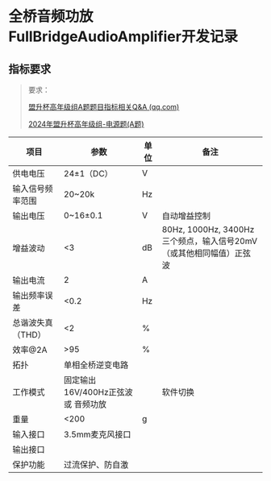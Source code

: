# 全桥音频功放FullBridgeAudioAmplifier开发记录

## 指标要求

> 要求：
>
> [盟升杯高年级组A题题目指标相关Q&A (qq.com)](https://docs.qq.com/doc/DRkJyb095dlBBeEtx)
>
> [2024年盟升杯高年级组-电源题(A题)](2024年盟升杯高年级组-电源题(A题).pdf)

| 项目              | 参数                                | 单位 | 备注                                                         |
| ----------------- | ----------------------------------- | ---- | ------------------------------------------------------------ |
| 供电电压          | 24±1（DC）                          | V    |                                                              |
| 输入信号频率范围  | 20~20k                              | Hz   |                                                              |
| 输出电压          | 0~16±0.1                            | V    | 自动增益控制                                                 |
| 增益波动          | <3                                  | dB   | 80Hz, 1000Hz, 3400Hz三个频点，输入信号20mV（或其他相同幅值）正弦波 |
| 输出电流          | 2                                   | A    |                                                              |
| 输出频率误差      | <0.2                                | Hz   |                                                              |
| 总谐波失真（THD） | <2                                  | %    |                                                              |
| 效率@2A           | >95                                 | %    |                                                              |
| 拓扑              | 单相全桥逆变电路                    |      |                                                              |
| 工作模式          | 固定输出16V/400Hz正弦波 或 音频功放 |      | 软件切换                                                     |
| 重量              | <200                                | g    |                                                              |
| 输入接口          | 3.5mm麦克风接口                     |      |                                                              |
| 输出接口          |                                     |      |                                                              |
| 保护功能          | 过流保护、防自激                    |      |                                                              |